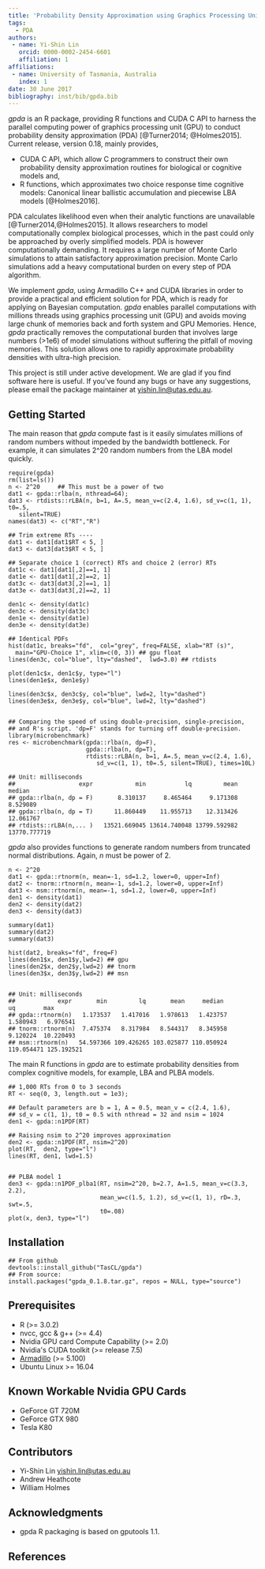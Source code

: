 ```yaml
---
title: 'Probability Density Approximation using Graphics Processing Unit '
tags:
  - PDA
authors:
 - name: Yi-Shin Lin
   orcid: 0000-0002-2454-6601
   affiliation: 1
affiliations:
 - name: University of Tasmania, Australia
   index: 1
date: 30 June 2017
bibliography: inst/bib/gpda.bib
---
```



_gpda_ is an R package, providing R functions and CUDA C API to harness the 
parallel computing power of graphics processing unit (GPU) to conduct 
probability density approximation (PDA) [@Turner2014; @Holmes2015]. Current 
release, version 0.18, mainly provides,

  * CUDA C API, which allow C programmers to construct their own 
  probability density approximation routines for biological or cognitive 
  models and,
  * R functions, which approximates two choice response time cognitive 
  models: Canonical linear ballistic accumulation and piecewise LBA 
  models [@Holmes2016].  

PDA calculates likelihood even when their analytic functions are 
unavailable [@Turner2014,@Holmes2015].  It allows 
researchers to model computationally complex biological processes, which in the
past could only be approached by overly simplified models. PDA is however 
computationally demanding.  It requires a large number of Monte Carlo 
simulations to attain satisfactory approximation precision. Monte Carlo 
simulations add a heavy computational burden on every step of PDA algorithm. 

We implement _gpda_, using Armadillo C++ and CUDA libraries in order to provide
a practical and efficient solution for PDA, which is ready for applying on 
Bayesian computation. _gpda_ enables parallel computations with millions 
threads using graphics processing unit (GPU) and avoids moving large chunk of 
memories back and forth system and GPU Memories. Hence, _gpda_ practically 
removes the computational burden that involves large numbers (>1e6) of model 
simulations without suffering the pitfall of moving memories. This solution 
allows one to rapidly approximate probability densities with ultra-high 
precision. 

This project is still under active development. We are glad if you find 
software here is useful.  If you've found any bugs or have any suggestions, 
please email the package maintainer at <yishin.lin@utas.edu.au>. 


## Getting Started

The main reason that _gpda_ compute fast is it easily simulates millions of 
random numbers without impeded by the bandwidth bottleneck. For example, it 
can simulates 2^20 random numbers from the LBA model quickly. 

```
require(gpda)
rm(list=ls())
n <- 2^20     ## This must be a power of two
dat1 <- gpda::rlba(n, nthread=64);  
dat3 <- rtdists::rLBA(n, b=1, A=.5, mean_v=c(2.4, 1.6), sd_v=c(1, 1), t0=.5, 
   silent=TRUE)
names(dat3) <- c("RT","R")

## Trim extreme RTs ----
dat1 <- dat1[dat1$RT < 5, ]
dat3 <- dat3[dat3$RT < 5, ]

## Separate choice 1 (correct) RTs and choice 2 (error) RTs
dat1c <- dat1[dat1[,2]==1, 1]
dat1e <- dat1[dat1[,2]==2, 1]
dat3c <- dat3[dat3[,2]==1, 1]
dat3e <- dat3[dat3[,2]==2, 1]

den1c <- density(dat1c)
den3c <- density(dat3c)
den1e <- density(dat1e)
den3e <- density(dat3e)

## Identical PDFs
hist(dat1c, breaks="fd",  col="grey", freq=FALSE, xlab="RT (s)", 
  main="GPU-Choice 1", xlim=c(0, 3)) ## gpu float
lines(den3c, col="blue", lty="dashed",  lwd=3.0) ## rtdists

plot(den1c$x, den1c$y, type="l")
lines(den1e$x, den1e$y)

lines(den3c$x, den3c$y, col="blue", lwd=2, lty="dashed")
lines(den3e$x, den3e$y, col="blue", lwd=2, lty="dashed")


## Comparing the speed of using double-precision, single-precision, 
## and R's script. 'dp=F' stands for turning off double-precision. 
library(microbenchmark)
res <- microbenchmark(gpda::rlba(n, dp=F),
                      gpda::rlba(n, dp=T),
                      rtdists::rLBA(n, b=1, A=.5, mean_v=c(2.4, 1.6), 
                         sd_v=c(1, 1), t0=.5, silent=TRUE), times=10L)

## Unit: milliseconds
##                  expr            min           lq         mean       median    
## gpda::rlba(n, dp = F)       8.310137     8.465464     9.171308     8.529089     
## gpda::rlba(n, dp = T)      11.860449    11.955713    12.313426    12.061767    
## rtdists::rLBA(n,... )   13521.669045 13614.740048 13799.592982 13770.777719 

```

_gpda_ also provides functions to generate random numbers from truncated normal 
distributions. Again, _n_ must be power of 2.


```
n <- 2^20
dat1 <- gpda::rtnorm(n, mean=-1, sd=1.2, lower=0, upper=Inf)
dat2 <- tnorm::rtnorm(n, mean=-1, sd=1.2, lower=0, upper=Inf)
dat3 <- msm::rtnorm(n, mean=-1, sd=1.2, lower=0, upper=Inf)
den1 <- density(dat1)
den2 <- density(dat2)
den3 <- density(dat3)

summary(dat1)
summary(dat2)
summary(dat3)

hist(dat2, breaks="fd", freq=F)
lines(den1$x, den1$y,lwd=2) ## gpu
lines(den2$x, den2$y,lwd=2) ## tnorm
lines(den3$x, den3$y,lwd=2) ## msn


## Unit: milliseconds
##            expr       min         lq       mean     median         uq        max
## gpda::rtnorm(n)   1.173537   1.417016   1.978613   1.423757   1.580943   6.976541
## tnorm::rtnorm(n)  7.475374   8.317984   8.544317   8.345958   9.120224  10.220493
## msm::rtnorm(n)   54.597366 109.426265 103.025877 110.050924 119.054471 125.192521

```

The main R functions in _gpda_ are to estimate probability densities from 
complex cognitive models, for example, LBA and PLBA models.

```
## 1,000 RTs from 0 to 3 seconds 
RT <- seq(0, 3, length.out = 1e3);

## Default parameters are b = 1, A = 0.5, mean_v = c(2.4, 1.6),
## sd_v = c(1, 1), t0 = 0.5 with nthread = 32 and nsim = 1024 
den1 <- gpda::n1PDF(RT)

## Raising nsim to 2^20 improves approximation
den2 <- gpda::n1PDF(RT, nsim=2^20)
plot(RT,  den2, type="l")
lines(RT, den1, lwd=1.5)


## PLBA model 1
den3 <- gpda::n1PDF_plba1(RT, nsim=2^20, b=2.7, A=1.5, mean_v=c(3.3, 2.2), 
                          mean_w=c(1.5, 1.2), sd_v=c(1, 1), rD=.3, swt=.5,
                          t0=.08)
plot(x, den3, type="l")

```


## Installation 

```
## From github
devtools::install_github("TasCL/gpda")
## From source: 
install.packages("gpda_0.1.8.tar.gz", repos = NULL, type="source")
```

## Prerequisites
 - R (>= 3.0.2)
 - nvcc, gcc & g++ (>= 4.4)
 - Nvidia GPU card Compute Capability (>= 2.0)
 - Nvidia's CUDA toolkit (>= release 7.5)
 - [Armadillo](http://arma.sourceforge.net/download.html) (>= 5.100)
 - Ubuntu Linux >= 16.04 

## Known Workable Nvidia GPU Cards
 - GeForce GT 720M
 - GeForce GTX 980
 - Tesla K80
 
## Contributors

- Yi-Shin Lin <yishin.lin@utas.edu.au> 
- Andrew Heathcote 
- William Holmes 

## Acknowledgments
* gpda R packaging is based on gputools 1.1.

## References
